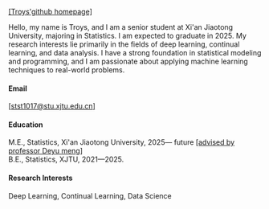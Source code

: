 

[[Troys'github homepage]](https://github.com/Troys666)

Hello, my name is Troys, and I am a senior student at Xi'an Jiaotong University, majoring in Statistics. I am expected to graduate in 2025. My research interests lie primarily in the fields of deep learning, continual learning, and data analysis. I have a strong foundation in statistical modeling and programming, and I am passionate about applying machine learning techniques to real-world problems.

#### Email
[[stst1017@stu.xjtu.edu.cn]](mailto:stst1017@stu.xjtu.edu.cn)

#### Education
M.E., Statistics, Xi'an Jiaotong University, 2025— future  [[advised by professor Deyu meng]](https://gr.xjtu.edu.cn/en/web/dymeng)\
B.E., Statistics, XJTU, 2021—2025.

#### Research Interests
Deep Learning, Continual Learning, Data Science

